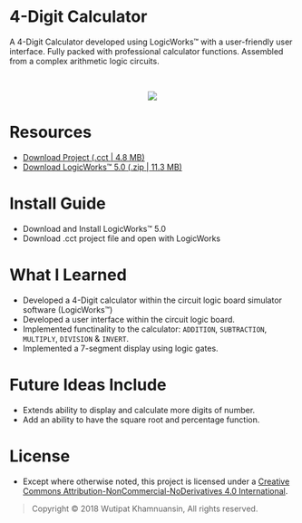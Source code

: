 # 4-Digit Calculator
A 4-Digit Calculator developed using LogicWorks™ with a user-friendly user interface. Fully packed with professional calculator functions. Assembled from a complex arithmetic logic circuits. 

<br>
<p align="center">
  <img src="https://bellmcp.github.io/img/Projects_Calculator.jpg" />
</p>


# Resources

* [Download Project (.cct | 4.8 MB)](https://bellmcp.github.io/work/Calculator.cct)
* [Download LogicWorks™ 5.0 (.zip | 11.3 MB)](https://bellmcp.github.io/work/LogicWorks5.zip)

# Install Guide

* Download and Install LogicWorks™ 5.0
* Download .cct project file and open with LogicWorks

# What I Learned

* Developed a 4-Digit calculator within the circuit logic board simulator software (LogicWorks™)
* Developed a user interface within the circuit logic board.
* Implemented functinality to the calculator: `ADDITION`, `SUBTRACTION`, `MULTIPLY`, `DIVISION` & `INVERT`.
* Implemented a 7-segment display using logic gates.

# Future Ideas Include

* Extends ability to display and calculate more digits of number.
* Add an ability to have the square root and percentage function.

# License

* Except where otherwise noted, this project is licensed under a [Creative Commons Attribution-NonCommercial-NoDerivatives 4.0 International](http://creativecommons.org/licenses/by-nc-nd/4.0/).

> Copyright © 2018 Wutipat Khamnuansin, All rights reserved.
